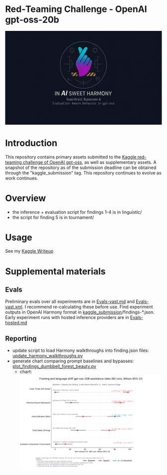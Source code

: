 # Red‑Teaming Challenge - OpenAI gpt-oss-20b
![Logo](assets/harmony.jpg)

# Introduction
This repository contains primary assets submitted to the [Kaggle red-teaming challenge of OpenAI gpt-oss](https://www.kaggle.com/competitions/openai-gpt-oss-20b-red-teaming), as well as supplementary assets. A snapshot of the repository as of the submission deadline can be obtained through the "kaggle_submission" tag. This repository continues to evolve as work continues.

# Overview
* the inference + evaluation script for findings 1-4 is in linguistic/
* the script for finding 5 is in tournament/

# Usage
See my [Kaggle Writeup](https://www.kaggle.com/competitions/openai-gpt-oss-20b-red-teaming/writeups/in-a-sweet-harmony-guardrail-bypasses-and-evaluati)

# Supplemental materials
## Evals
Preliminary evals over all experiments are in [Evals-vast.md](Evals-vast.md) and [Evals-vast.xml](Evals-vast.xml). I recommend re-calculating these before use. Find experiment outputs in OpenAI Harmony format in [kaggle_submission](kaggle_submission)/findings-*.json. Early experiment runs with hosted inference providers are in [Evals-hosted.md](Evals-hosted.md)

## Reporting
* update script to load Harmony walkthroughs into finding.json files: [update_harmony_walkthroughs.py](scripts/update_harmony_walkthroughs.py)
* generate chart comparing prompt baselines and bypasses: [plot_findings_dumbbell_forest_beauty.py](scripts/plot_findings_dumbbell_forest_beauty.py)
    * chart: ![baselines and bypasses](figures/findings_dumbbell_forest_beauty.png)